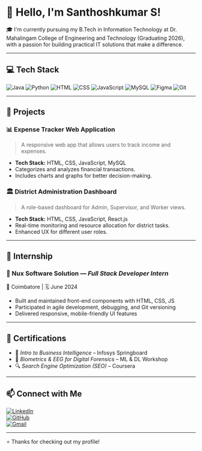 # 👋 Hello, I'm Santhoshkumar S!

🎓 I'm currently pursuing my B.Tech in Information Technology at Dr. Mahalingam College of Engineering and Technology (Graduating 2026), with a passion for building practical IT solutions that make a difference.

---

## 💻 Tech Stack

![Java](https://img.shields.io/badge/-Java-007396?logo=java&logoColor=white)
![Python](https://img.shields.io/badge/-Python-3776AB?logo=python&logoColor=white)
![HTML](https://img.shields.io/badge/-HTML5-E34F26?logo=html5&logoColor=white)
![CSS](https://img.shields.io/badge/-CSS3-1572B6?logo=css3&logoColor=white)
![JavaScript](https://img.shields.io/badge/-JavaScript-F7DF1E?logo=javascript&logoColor=black)
![MySQL](https://img.shields.io/badge/-MySQL-4479A1?logo=mysql&logoColor=white)
![Figma](https://img.shields.io/badge/-Figma-F24E1E?logo=figma&logoColor=white)
![Git](https://img.shields.io/badge/-Git-F05032?logo=git&logoColor=white)

---

## 📂 Projects

### 📊 Expense Tracker Web Application
> A responsive web app that allows users to track income and expenses.
- **Tech Stack:** HTML, CSS, JavaScript, MySQL
- Categorizes and analyzes financial transactions.
- Includes charts and graphs for better decision-making.

### 🏛️ District Administration Dashboard
> A role-based dashboard for Admin, Supervisor, and Worker views.
- **Tech Stack:** HTML, CSS, JavaScript, React.js
- Real-time monitoring and resource allocation for district tasks.
- Enhanced UX for different user roles.

---

## 💼 Internship

### 🔧 Nux Software Solution — *Full Stack Developer Intern*  
📍 Coimbatore | 🗓️ June 2024  
- Built and maintained front-end components with HTML, CSS, JS  
- Participated in agile development, debugging, and Git versioning  
- Delivered responsive, mobile-friendly UI features  

---

## 📜 Certifications

- 📘 *Intro to Business Intelligence* – Infosys Springboard  
- 🧠 *Biometrics & EEG for Digital Forensics* – ML & DL Workshop  
- 🔍 *Search Engine Optimization (SEO)* – Coursera  

---

## 📫 Connect with Me

[![LinkedIn](https://img.shields.io/badge/-LinkedIn-0A66C2?logo=linkedin&logoColor=white)](https://www.linkedin.com/in/santhoshkumarsivakumar/)  
[![GitHub](https://img.shields.io/badge/-GitHub-181717?logo=github&logoColor=white)](https://github.com/Santhosh122005)  
[![Gmail](https://img.shields.io/badge/-ssanthoshkumar1972@gmail.com-D14836?logo=gmail&logoColor=white)](mailto:ssanthoshkumar1972@gmail.com)

---

⭐️ Thanks for checking out my profile!
